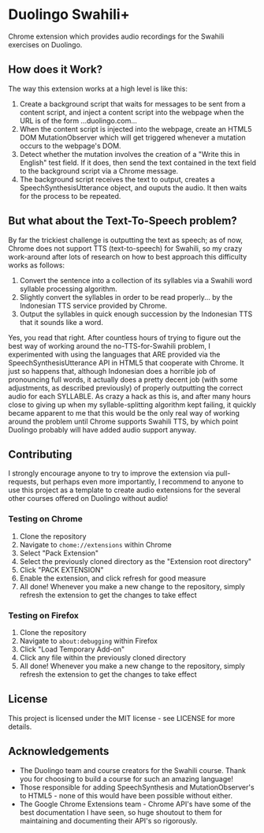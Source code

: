 # Duolingo Swahili+
Chrome extension which provides audio recordings for the Swahili exercises on 
Duolingo.

## How does it Work? ##
The way this extension works at a high level is like this:
1. Create a background script that waits for messages to be sent from a 
content script, and inject a content script into the webpage when the URL
is of the form ...duolingo.com...
2. When the content script is injected into the webpage, create an HTML5
DOM MutationObserver which will get triggered whenever a mutation occurs to
the webpage's DOM.
3. Detect whether the mutation involves the creation of a "Write this in English"
test field. If it does, then send the text contained in the text field to the
background script via a Chrome message.
4. The background script receives the text to output, creates a SpeechSynthesisUtterance
object, and ouputs the audio. It then waits for the process to be repeated.

## But what about the Text-To-Speech problem? ##
By far the trickiest challenge is outputting the text as speech; as of now, Chrome 
does not support TTS (text-to-speech) for Swahili, so my crazy work-around after
lots of research on how to best approach this difficulty works as follows:
1. Convert the sentence into a collection of its syllables via a Swahili
word syllable processing algorithm.
2. Slightly convert the syllables in order to be read properly... by the 
Indonesian TTS service provided by Chrome.
3. Output the syllables in quick enough succession by the Indonesian TTS that
it sounds like a word.

Yes, you read that right. After countless hours of trying to figure out the best
way of working around the no-TTS-for-Swahili problem, I experimented with using the
languages that ARE provided via the SpeechSynthesisUtterance API in HTML5 that 
cooperate with Chrome. It just so happens that, although Indonesian does a 
horrible job of pronouncing full words, it actually does a pretty decent job (with 
some adjustments, as described previously) of properly outputting the correct
audio for each SYLLABLE. As crazy a hack as this is, and after many hours close to 
giving up when my syllable-splitting algorithm kept failing, it quickly became apparent
to me that this would be the only real way of working around the problem until 
Chrome supports Swahili TTS, by which point Duolingo probably will have added audio 
support anyway. 

## Contributing ##
I strongly encourage anyone to try to improve the extension via pull-requests, but perhaps even more importantly, I recommend to anyone to use this project as a template to create audio extensions for the several other courses offered on Duolingo without audio!

### Testing on Chrome ###
1. Clone the repository
2. Navigate to `chome://extensions` within Chrome
3. Select "Pack Extension"
4. Select the previously cloned directory as the "Extension root directory"
5. Click "PACK EXTENSION"
6. Enable the extension, and click refresh for good measure
7. All done! Whenever you make a new change to the repository, simply refresh the extension to get the changes to take effect

### Testing on Firefox ###
1. Clone the repository
2. Navigate to `about:debugging` within Firefox
3. Click "Load Temporary Add-on"
4. Click any file within the previously cloned directory
5. All done! Whenever you make a new change to the repository, simply refresh the extension to get the changes to take effect


## License ##
This project is licensed under the MIT license - see LICENSE for more details.

## Acknowledgements ##
* The Duolingo team and course creators for the Swahili course. Thank you for choosing to build
a course for such an amazing language!
* Those responsible for adding SpeechSynthesis and MutationObserver's to HTML5 - none of this would have been possible without either.
* The Google Chrome Extensions team - Chrome API's have some of the best documentation I have seen, so huge shoutout to them for maintaining and documenting their API's so rigorously.


